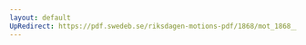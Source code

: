 ```yaml
---
layout: default
UpRedirect: https://pdf.swedeb.se/riksdagen-motions-pdf/1868/mot_1868__ak__00304/mot_1868__ak__00304_003.pdf
---
```

